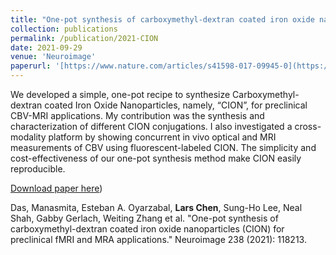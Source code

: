 ```yaml
---
title: "One-pot synthesis of carboxymethyl-dextran coated iron oxide nanoparticles (CION) for preclinical fMRI and MRA applications"
collection: publications
permalink: /publication/2021-CION
date: 2021-09-29
venue: 'Neuroimage'
paperurl: '[https://www.nature.com/articles/s41598-017-09945-0](https://www.sciencedirect.com/science/article/pii/S1053811921004900)'
---
```

We developed a simple, one-pot recipe to synthesize Carboxymethyl-dextran coated Iron Oxide Nanoparticles, namely, “CION”, for preclinical CBV-MRI applications. My contribution was the synthesis and characterization of different CION conjugations. I also investigated a cross-modality platform by showing concurrent in vivo optical and MRI measurements of CBV using fluorescent-labeled CION. The simplicity and cost-effectiveness of our one-pot synthesis method make CION easily reproducible.

[Download paper here]([https://www.sciencedirect.com/science/article/pii/S1053811921004900))

Das, Manasmita, Esteban A. Oyarzabal, **Lars Chen**, Sung-Ho Lee, Neal Shah, Gabby Gerlach, Weiting Zhang et al. "One-pot synthesis of carboxymethyl-dextran coated iron oxide nanoparticles (CION) for preclinical fMRI and MRA applications." Neuroimage 238 (2021): 118213.
